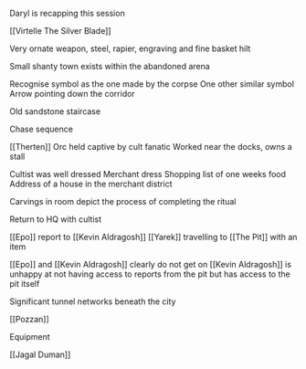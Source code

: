 Daryl is recapping this session

[[Virtelle The Silver Blade]] 

Very ornate weapon, steel, rapier, engraving and fine basket hilt

Small shanty town exists within the abandoned arena

Recognise symbol as the one made by the corpse
One other similar symbol
Arrow pointing down the corridor

Old sandstone staircase

Chase sequence

[[Therten]]
Orc held captive by cult fanatic
Worked near the docks, owns a stall

Cultist was well dressed
Merchant dress
Shopping list of one weeks food
Address of a house in the merchant district

Carvings in room depict the process of completing the ritual


Return to HQ with cultist

[[Epo]] report to [[Kevin Aldragosh]]
[[Yarek]] travelling to [[The Pit]] with an item

[[Epo]] and [[Kevin Aldragosh]] clearly do not get on
[[Kevin Aldragosh]] is unhappy at not having access to reports from the pit but has access to the pit itself

Significant tunnel networks beneath the city

[[Pozzan]]

Equipment

[[Jagal Duman]]

